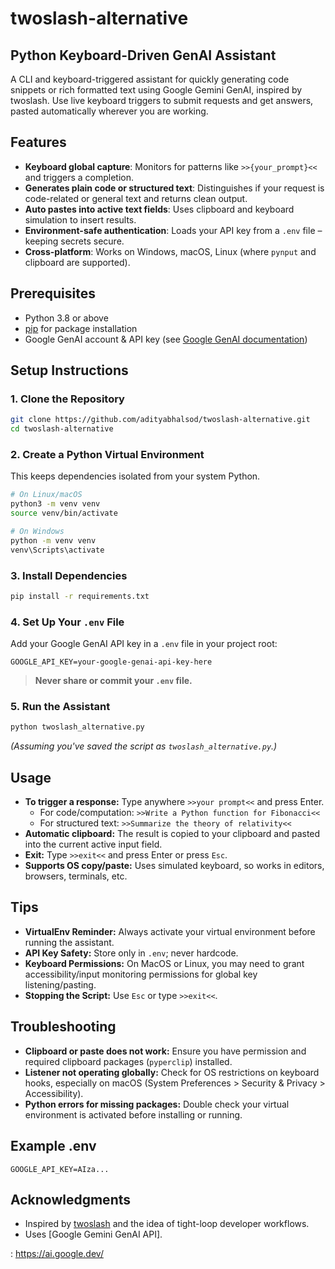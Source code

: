 # twoslash-alternative 
## Python Keyboard-Driven GenAI Assistant

A CLI and keyboard-triggered assistant for quickly generating code snippets or rich formatted text using Google Gemini GenAI, inspired by twoslash. Use live keyboard triggers to submit requests and get answers, pasted automatically wherever you are working.

## Features

- **Keyboard global capture**: Monitors for patterns like `>>{your_prompt}<<` and triggers a completion.
- **Generates plain code or structured text**: Distinguishes if your request is code-related or general text and returns clean output.
- **Auto pastes into active text fields**: Uses clipboard and keyboard simulation to insert results.
- **Environment-safe authentication**: Loads your API key from a `.env` file – keeping secrets secure.
- **Cross-platform**: Works on Windows, macOS, Linux (where `pynput` and clipboard are supported).


## Prerequisites

- Python 3.8 or above
- [pip](https://pip.pypa.io/) for package installation
- Google GenAI account \& API key (see [Google GenAI documentation](https://ai.google.dev/))


## Setup Instructions

### 1. Clone the Repository

```sh
git clone https://github.com/adityabhalsod/twoslash-alternative.git
cd twoslash-alternative
```


### 2. Create a Python Virtual Environment

This keeps dependencies isolated from your system Python.

```sh
# On Linux/macOS
python3 -m venv venv
source venv/bin/activate

# On Windows
python -m venv venv
venv\Scripts\activate
```


### 3. Install Dependencies

```sh
pip install -r requirements.txt
```

### 4. Set Up Your `.env` File

Add your Google GenAI API key in a `.env` file in your project root:

```
GOOGLE_API_KEY=your-google-genai-api-key-here
```

> **Never share or commit your `.env` file.**

### 5. Run the Assistant

```sh
python twoslash_alternative.py
```

*(Assuming you've saved the script as `twoslash_alternative.py`.)*

## Usage

- **To trigger a response:** Type anywhere `>>your prompt<<` and press Enter.
    - For code/computation: `>>Write a Python function for Fibonacci<<`
    - For structured text: `>>Summarize the theory of relativity<<`
- **Automatic clipboard:** The result is copied to your clipboard and pasted into the current active input field.
- **Exit:** Type `>>exit<<` and press Enter or press `Esc`.
- **Supports OS copy/paste:** Uses simulated keyboard, so works in editors, browsers, terminals, etc.


## Tips

- **VirtualEnv Reminder:** Always activate your virtual environment before running the assistant.
- **API Key Safety:** Store only in `.env`; never hardcode.
- **Keyboard Permissions:** On MacOS or Linux, you may need to grant accessibility/input monitoring permissions for global key listening/pasting.
- **Stopping the Script:** Use `Esc` or type `>>exit<<`.


## Troubleshooting

- **Clipboard or paste does not work:** Ensure you have permission and required clipboard packages (`pyperclip`) installed.
- **Listener not operating globally:** Check for OS restrictions on keyboard hooks, especially on macOS (System Preferences > Security \& Privacy > Accessibility).
- **Python errors for missing packages:** Double check your virtual environment is activated before installing or running.


## Example .env

```
GOOGLE_API_KEY=AIza...
```


## Acknowledgments

- Inspired by [twoslash](https://twoslash.dev/) and the idea of tight-loop developer workflows.
- Uses [Google Gemini GenAI API].

: https://ai.google.dev/

